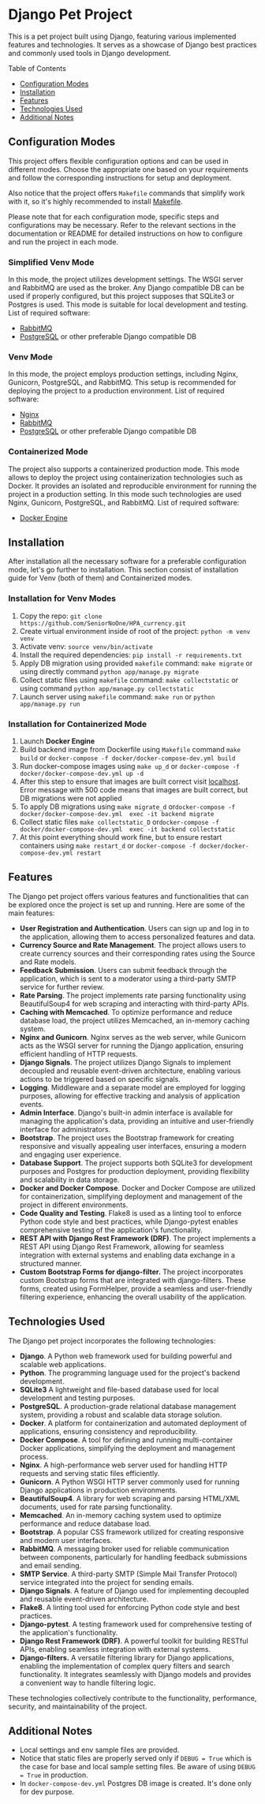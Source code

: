 # Django Pet Project

This is a pet project built using Django, featuring various implemented features and technologies. 
It serves as a showcase of Django best practices and commonly used tools in Django development.

Table of Contents
- [Configuration Modes](#configuration-modes)
- [Installation](#installation)
- [Features](#features)
- [Technologies Used](#technologies-used)
- [Additional Notes](#additional-notes)


## Configuration Modes

This project offers flexible configuration options and can be used in different modes. 
Choose the appropriate one based on your requirements and follow the corresponding 
instructions for setup and deployment.

Also notice that the project offers `Makefile` commands that simplify work with it, so it's highly 
recommended to install [Makefile](https://www.gnu.org/software/make/). 

Please note that for each configuration mode, specific steps and configurations may be necessary. 
Refer to the relevant sections in the documentation or README for detailed instructions on how to 
configure and run the project in each mode.

### **Simplified Venv Mode** 
In this mode, the project utilizes development settings. The WSGI server and RabbitMQ are used as 
the broker. Any Django compatible DB can be used if properly configured, but this project supposes 
that SQLite3 or Postgres is used. This mode is suitable for local development and testing. 
List of required software:
- [RabbitMQ](https://www.rabbitmq.com/#getstarted)
- [PostgreSQL](https://www.postgresql.org/download/) or other preferable Django compatible DB

### **Venv Mode**
In this mode, the project employs production settings, including Nginx, Gunicorn, PostgreSQL, and 
RabbitMQ. This setup is recommended for deploying the project to a production  environment. 
List of required software:
- [Nginx](https://nginx.org/en/download.html)
- [RabbitMQ](https://www.rabbitmq.com/#getstarted)
- [PostgreSQL](https://www.postgresql.org/download/) or other preferable Django compatible DB

### **Containerized Mode** 
The project also supports a containerized production mode. This mode allows to deploy the project 
using containerization technologies such as Docker. It provides an isolated and reproducible 
environment for running the project in a production setting. In this mode such technologies are 
used Nginx, Gunicorn, PostgreSQL, and RabbitMQ. List of required software:
- [Docker Engine](https://docs.docker.com/engine/install/)

## Installation

After installation all the necessary software for a preferable configuration mode, let's go further 
to installation. This section consist of installation guide for Venv (both of them) and 
Containerized modes.

### Installation for **Venv Modes**

1. Copy the repo: `git clone https://github.com/SeniorNoOne/HPA_currency.git`
2. Create virtual environment inside of root of the project: `python -m venv venv`
3. Activate venv: `source venv/bin/activate`
4. Install the required dependencies: `pip install -r requirements.txt`
5. Apply DB migration using provided `makefile` command: `make migrate` or using directly command
`python app/manage.py migrate`
6. Collect static files using `makefile` command: `make collectstatic` or using command 
`python app/manage.py collectstatic`
7. Launch server using `makefile` command: `make run` or `python app/manage.py run`

### Installation for **Containerized Mode**

1. Launch **Docker Engine**
2. Build backend image from Dockerfile using `Makefile` command `make build` or 
`docker-compose -f docker/docker-compose-dev.yml build`
3. Run docker-compose images using `make up_d` or `docker-compose -f docker/docker-compose-dev.yml up -d`
4. After this step to ensure that images are built correct visit [localhost](http://127.0.0.1:80). 
Error message with 500 code means that images are built correct, but DB migrations were not applied
5. To apply DB migrations using `make migrate_d` or`docker-compose -f docker/docker-compose-dev.yml 
exec -it backend migrate` 
6. Collect static files `make collectstatic_D` or`docker-compose -f docker/docker-compose-dev.yml 
exec -it backend collectstatic` 
7. At this point everything should work fine, but to ensure restart containers using `make restart_d`
or `docker-compose -f docker/docker-compose-dev.yml restart`


## Features
The Django pet project offers various features and functionalities that can be explored once the 
project is set up and running. Here are some of the main features:
- **User Registration and Authentication**. Users can sign up and log in to the application, 
allowing them to access personalized features and data.
- **Currency Source and Rate Management**. The project allows users to create currency sources 
and their corresponding rates using the Source and Rate models.
- **Feedback Submission**. Users can submit feedback through the application, which is sent to a 
moderator using a third-party SMTP service for further review.
- **Rate Parsing**. The project implements rate parsing functionality using BeautifulSoup4 for 
web scraping and interacting with third-party APIs.
- **Caching with Memcached**. To optimize performance and reduce database load, the project utilizes
Memcached, an in-memory caching system.
- **Nginx and Gunicorn**. Nginx serves as the web server, while Gunicorn acts as the WSGI server 
for running the Django application, ensuring efficient handling of HTTP requests.
- **Django Signals**. The project utilizes Django Signals to implement decoupled and reusable 
event-driven architecture, enabling various actions to be triggered based on specific signals.
- **Logging**. Middleware and a separate model are employed for logging purposes, allowing for 
effective tracking and analysis of application events.
- **Admin Interface**. Django's built-in admin interface is available for managing the 
application's data, providing an intuitive and user-friendly interface for administrators.
- **Bootstrap**. The project uses the Bootstrap framework for creating responsive and visually 
appealing user interfaces, ensuring a modern and engaging user experience.
- **Database Support**. The project supports both SQLite3 for development purposes and Postgres 
for production deployment, providing flexibility and scalability in data storage.
- **Docker and Docker Compose**. Docker and Docker Compose are utilized for containerization, 
simplifying deployment and management of the project in different environments.
- **Code Quality and Testing**. Flake8 is used as a linting tool to enforce Python code style and 
best practices, while Django-pytest enables comprehensive testing of the application's functionality.
- **REST API with Django Rest Framework (DRF)**. The project implements a REST API using Django 
Rest Framework, allowing for seamless integration with external systems and enabling data exchange 
in a structured manner.
- **Custom Bootstrap Forms for django-filter.** The project incorporates custom Bootstrap forms that are 
integrated with django-filters. These forms, created using FormHelper, provide a seamless and user-friendly filtering 
experience, enhancing the overall usability of the application.

## Technologies Used
The Django pet project incorporates the following technologies:

- **Django**. A Python web framework used for building powerful and scalable web applications.
- **Python**. The programming language used for the project's backend development.
- **SQLite3** A lightweight and file-based database used for local development and testing purposes.
- **PostgreSQL**. A production-grade relational database management system, providing a robust 
and scalable data storage solution.
- **Docker**. A platform for containerization and automated deployment of applications, ensuring 
consistency and reproducibility.
- **Docker Compose**. A tool for defining and running multi-container Docker applications, 
simplifying the deployment and management process.
- **Nginx**. A high-performance web server used for handling HTTP requests and serving static 
files efficiently.
- **Gunicorn**. A Python WSGI HTTP server commonly used for running Django applications in 
production environments.
- **BeautifulSoup4**. A library for web scraping and parsing HTML/XML documents, used for rate 
parsing functionality.
- **Memcached**. An in-memory caching system used to optimize performance and reduce database load.
- **Bootstrap**. A popular CSS framework utilized for creating responsive and modern user interfaces.
- **RabbitMQ**. A messaging broker used for reliable communication between components, particularly 
for handling feedback submissions and email sending.
- **SMTP Service**. A third-party SMTP (Simple Mail Transfer Protocol) service integrated into 
the project for sending emails.
- **Django Signals**. A feature of Django used for implementing decoupled and reusable 
event-driven architecture.
- **Flake8**. A linting tool used for enforcing Python code style and best practices.
- **Django-pytest**. A testing framework used for comprehensive testing of the application's 
functionality.
- **Django Rest Framework (DRF)**. A powerful toolkit for building RESTful APIs, enabling seamless 
integration with external systems.
- **Django-filters.** A versatile filtering library for Django applications, enabling the implementation of 
complex query filters and search functionality. It integrates seamlessly with Django models and provides a 
convenient way to handle filtering logic.

These technologies collectively contribute to the functionality, performance, security, 
and maintainability of the project.


## Additional Notes

- Local settings and env sample files are provided. 
- Notice that static files are properly served only if `DEBUG = True` which is the case for base and
local sample setting files. Be aware of using `DEBUG = True` in production.
- In `docker-compose-dev.yml` Postgres DB image is created. It's done only for dev purpose.

